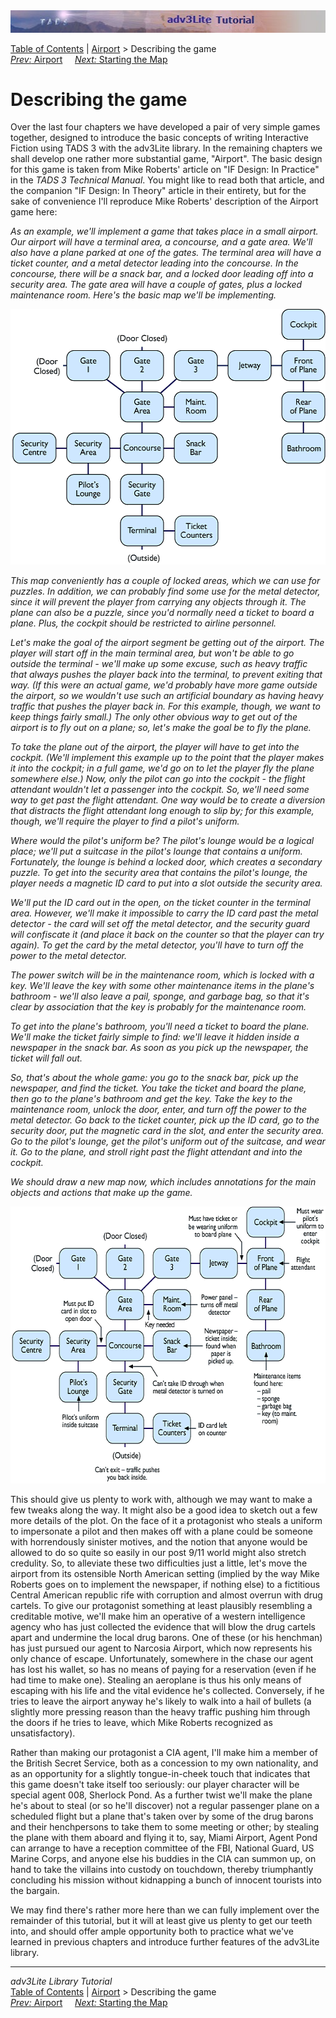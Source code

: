 <div class="topbar">

<img src="topbar.jpg" data-border="0" />

</div>

<div class="nav">

<a href="toc.htm" class="nav">Table of Contents</a> \|
<a href="airport.htm" class="nav">Airport</a> \> Describing the game  
<span class="navnp"><a href="airport.htm" class="nav"><em>Prev:</em> Airport</a>
   
<a href="airmap1.htm" class="nav"><em>Next:</em> Starting the Map</a>
    </span>

</div>

<div class="main">

# Describing the game

Over the last four chapters we have developed a pair of very simple
games together, designed to introduce the basic concepts of writing
Interactive Fiction using TADS 3 with the adv3Lite library. In the
remaining chapters we shall develop one rather more substantial game,
"Airport". The basic design for this game is taken from Mike Roberts'
article on "IF Design: In Practice" in the *TADS 3 Technical Manual*.
You might like to read both that article, and the companion "IF Design:
In Theory" article in their entirety, but for the sake of convenience
I'll reproduce Mike Roberts' description of the Airport game here:

*As an example, we'll implement a game that takes place in a small
airport. Our airport will have a terminal area, a concourse, and a gate
area. We'll also have a plane parked at one of the gates. The terminal
area will have a ticket counter, and a metal detector leading into the
concourse. In the concourse, there will be a snack bar, and a locked
door leading off into a security area. The gate area will have a couple
of gates, plus a locked maintenance room. Here's the basic map we'll be
implementing.*

  
[<img src="map1.gif" data-border="0" height="409" alt="[ Map ]" />](map1.gif)

  

*This map conveniently has a couple of locked areas, which we can use
for puzzles. In addition, we can probably find some use for the metal
detector, since it will prevent the player from carrying any objects
through it. The plane can also be a puzzle, since you'd normally need a
ticket to board a plane. Plus, the cockpit should be restricted to
airline personnel.*

*Let's make the goal of the airport segment be getting out of the
airport. The player will start off in the main terminal area, but won't
be able to go outside the terminal - we'll make up some excuse, such as
heavy traffic that always pushes the player back into the terminal, to
prevent exiting that way. (If this were an actual game, we'd probably
have more game outside the airport, so we wouldn't use such an
artificial boundary as having heavy traffic that pushes the player back
in. For this example, though, we want to keep things fairly small.) The
only other obvious way to get out of the airport is to fly out on a
plane; so, let's make the goal be to fly the plane.*

*To take the plane out of the airport, the player will have to get into
the cockpit. (We'll implement this example up to the point that the
player makes it into the cockpit; in a full game, we'd go on to let the
player fly the plane somewhere else.) Now, only the pilot can go into
the cockpit - the flight attendant wouldn't let a passenger into the
cockpit. So, we'll need some way to get past the flight attendant. One
way would be to create a diversion that distracts the flight attendant
long enough to slip by; for this example, though, we'll require the
player to find a pilot's uniform.*

*Where would the pilot's uniform be? The pilot's lounge would be a
logical place; we'll put a suitcase in the pilot's lounge that contains
a uniform. Fortunately, the lounge is behind a locked door, which
creates a secondary puzzle. To get into the security area that contains
the pilot's lounge, the player needs a magnetic ID card to put into a
slot outside the security area.*

*We'll put the ID card out in the open, on the ticket counter in the
terminal area. However, we'll make it impossible to carry the ID card
past the metal detector - the card will set off the metal detector, and
the security guard will confiscate it (and place it back on the counter
so that the player can try again). To get the card by the metal
detector, you'll have to turn off the power to the metal detector.*

*The power switch will be in the maintenance room, which is locked with
a key. We'll leave the key with some other maintenance items in the
plane's bathroom - we'll also leave a pail, sponge, and garbage bag, so
that it's clear by association that the key is probably for the
maintenance room.*

*To get into the plane's bathroom, you'll need a ticket to board the
plane. We'll make the ticket fairly simple to find: we'll leave it
hidden inside a newspaper in the snack bar. As soon as you pick up the
newspaper, the ticket will fall out.*

*So, that's about the whole game: you go to the snack bar, pick up the
newspaper, and find the ticket. You take the ticket and board the plane,
then go to the plane's bathroom and get the key. Take the key to the
maintenance room, unlock the door, enter, and turn off the power to the
metal detector. Go back to the ticket counter, pick up the ID card, go
to the security door, put the magnetic card in the slot, and enter the
security area. Go to the pilot's lounge, get the pilot's uniform out of
the suitcase, and wear it. Go to the plane, and stroll right past the
flight attendant and into the cockpit.*

*We should draw a new map now, which includes annotations for the main
objects and actions that make up the game.*

  
[<img src="map2.gif" data-border="0" height="443"
alt="[ Detailed Map ]" />](map2.gif)

This should give us plenty to work with, although we may want to make a
few tweaks along the way. It might also be a good idea to sketch out a
few more details of the plot. On the face of it a protagonist who steals
a uniform to impersonate a pilot and then makes off with a plane could
be someone with horrendously sinister motives, and the notion that
anyone would be allowed to do so quite so easily in our post 9/11 world
might also stretch credulity. So, to alleviate these two difficulties
just a little, let's move the airport from its ostensible North American
setting (implied by the way Mike Roberts goes on to implement the
newspaper, if nothing else) to a fictitious Central American republic
rife with corruption and almost overrun with drug cartels. To give our
protagonist something at least plausibly resembling a creditable motive,
we'll make him an operative of a western intelligence agency who has
just collected the evidence that will blow the drug cartels apart and
undermine the local drug barons. One of these (or his henchman) has just
pursued our agent to Narcosia Airport, which now represents his only
chance of escape. Unfortunately, somewhere in the chase our agent has
lost his wallet, so has no means of paying for a reservation (even if he
had time to make one). Stealing an aeroplane is thus his only means of
escaping with his life and the vital evidence he's collected.
Conversely, if he tries to leave the airport anyway he's likely to walk
into a hail of bullets (a slightly more pressing reason than the heavy
traffic pushing him through the doors if he tries to leave, which Mike
Roberts recognized as unsatisfactory).

Rather than making our protagonist a CIA agent, I'll make him a member
of the British Secret Service, both as a concession to my own
nationality, and as an opportunity for a slightly tongue-in-cheek touch
that indicates that this game doesn't take itself too seriously: our
player character will be special agent 008, Sherlock Pond. As a further
twist we'll make the plane he's about to steal (or so he'll discover)
not a regular passenger plane on a scheduled flight but a plane that's
taken over by some of the drug barons and their henchpersons to take
them to some meeting or other; by stealing the plane with them aboard
and flying it to, say, Miami Airport, Agent Pond can arrange to have a
reception committee of the FBI, National Guard, US Marine Corps, and
anyone else his buddies in the CIA can summon up, on hand to take the
villains into custody on touchdown, thereby triumphantly concluding his
mission without kidnapping a bunch of innocent tourists into the
bargain.

We may find there's rather more here than we can fully implement over
the remainder of this tutorial, but it will at least give us plenty to
get our teeth into, and should offer ample opportunity both to practice
what we've learned in previous chapters and introduce further features
of the adv3Lite library.

</div>

------------------------------------------------------------------------

<div class="navb">

*adv3Lite Library Tutorial*  
<a href="toc.htm" class="nav">Table of Contents</a> \|
<a href="airport.htm" class="nav">Airport</a> \> Describing the game  
<span class="navnp"><a href="airport.htm" class="nav"><em>Prev:</em> Airport</a>
   
<a href="airmap1.htm" class="nav"><em>Next:</em> Starting the Map</a>
    </span>

</div>
